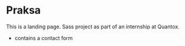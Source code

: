 # Praksa
This is a landing page. Sass project as part of an internship at Quantox.
- contains a contact form
